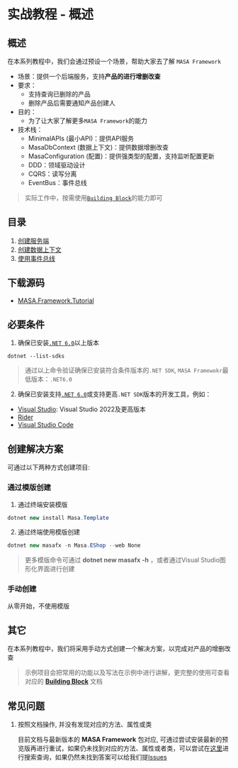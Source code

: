 # 实战教程 - 概述

## 概述

在本系列教程中，我们会通过预设一个场景，帮助大家去了解 `MASA Framework`

* 场景：提供一个后端服务，支持**产品的进行增删改查**
* 要求：
  * 支持查询已删除的产品
  * 删除产品后需要通知产品创建人
* 目的：
  * 为了让大家了解更多`MASA Framework`的能力
* 技术栈：
  * MinimalAPIs (最小API)：提供API服务
  * MasaDbContext (数据上下文)：提供数据增删改查
  * MasaConfiguration (配置)：提供强类型的配置，支持监听配置更新
  * DDD：领域驱动设计
  * CQRS：读写分离
  * EventBus：事件总线

> 实际工作中，按需使用[`Building Block`](/framework/concepts/building-blocks)的能力即可

## 目录

1. [创建服务端](/framework/tutorial/mf-part-1)
2. [创建数据上下文](/framework/tutorial/mf-part-2)
3. [使用事件总线](/framework/tutorial/mf-part-3)

## 下载源码

* [MASA.Framework.Tutorial](https://github.com/masalabs/MASA.Framework.Tutorial)

## 必要条件

1. 确保已安装[`.NET 6.0`](https://dotnet.microsoft.com/en-us/download/dotnet/6.0)以上版本

```shell
dotnet --list-sdks
```

> 通过以上命令验证确保已安装符合条件版本的`.NET SDK`, `MASA Framewokr`最低版本：`.NET6.0`

2. 确保已安装支持[`.NET 6.0`](https://dotnet.microsoft.com/en-us/download/dotnet/6.0)或支持更高`.NET SDK`版本的开发工具，例如：

* [Visual Studio](https://visualstudio.microsoft.com/zh-hans/downloads/): Visual Studio 2022及更高版本
* [Rider](https://www.jetbrains.com/rider/)
* [Visual Studio Code](https://code.visualstudio.com/download)

## 创建解决方案

可通过以下两种方式创建项目:

### 通过模版创建

1. 通过终端安装模版

```csharp
dotnet new install Masa.Template
```

2. 通过终端使用模版创建

```csharp
dotnet new masafx -n Masa.EShop --web None
```

> 更多模版命令可通过 **dotnet new masafx -h** ，或者通过Visual Studio图形化界面进行创建

### 手动创建

从零开始，不使用模版

## 其它

在本系列教程中，我们将采用手动方式创建一个解决方案，以完成对产品的增删改查

> 示例项目会把常用的功能以及写法在示例中进行讲解，更完整的使用可查看对应的 [**Building Block**](/framework/concepts/building-blocks) 文档

## 常见问题

1. 按照文档操作, 并没有发现对应的方法、属性或类 
   
   目前文档与最新版本的 **MASA Framework** 包对应, 可通过尝试安装最新的预览版再进行重试，如果仍未找到对应的方法、属性或者类，可以尝试在[这里](https://github.com/masastack/MASA.Templates/issues?q=)进行搜索查询，如果仍然未找到答案可以给我们提[Issues](https://github.com/masastack/MASA.Templates/issues/new/choose)
